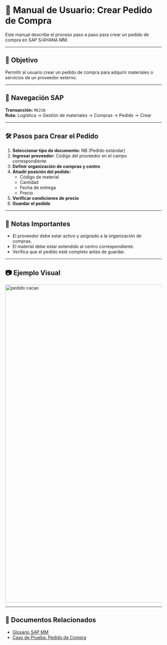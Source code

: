 # 📝 Manual de Usuario: Crear Pedido de Compra

Este manual describe el proceso paso a paso para crear un pedido de compra en SAP S/4HANA MM.

---

## 🎯 Objetivo

Permitir al usuario crear un pedido de compra para adquirir materiales o servicios de un proveedor externo.

---

## 🧭 Navegación SAP

**Transacción:** `ME21N`  
**Ruta:** Logística → Gestión de materiales → Compras → Pedido → Crear

---

## 🛠️ Pasos para Crear el Pedido

1. **Seleccionar tipo de documento:** NB (Pedido estándar)
2. **Ingresar proveedor:** Código del proveedor en el campo correspondiente
3. **Definir organización de compras y centro**
4. **Añadir posición del pedido:**
   - Código de material
   - Cantidad
   - Fecha de entrega
   - Precio
5. **Verificar condiciones de precio**
6. **Guardar el pedido**

---

## 📌 Notas Importantes

- El proveedor debe estar activo y asignado a la organización de compras.
- El material debe estar extendido al centro correspondiente.
- Verifica que el pedido esté completo antes de guardar.

---

## 📷 Ejemplo Visual

<img width="1920" height="1020" alt="pedido cacao" src="https://github.com/user-attachments/assets/6fec9bda-c238-4663-8922-c87cb1ffecee" />


---

## 🔗 Documentos Relacionados

- [Glosario SAP MM](../glosario.md)
- [Caso de Prueba: Pedido de Compra](../pruebas-funcionales/caso-prueba-pedido-compra.md)
